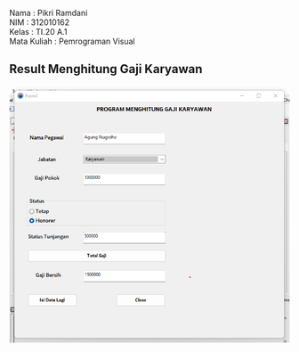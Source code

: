 
Nama         : Pikri Ramdani<br>
NIM          : 312010162<br>
Kelas        : TI.20 A.1<br>
Mata Kuliah  : Pemrograman Visual<br>

## Result Menghitung Gaji Karyawan
![gambar](gambarlazarus/gajikaryawan.png)<br>

## 
